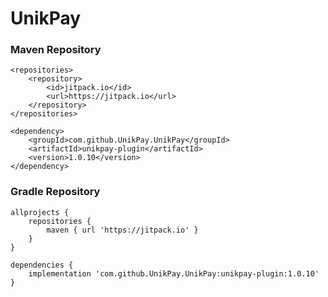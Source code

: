 # UnikPay


### Maven Repository

```
<repositories>
    <repository>
        <id>jitpack.io</id>
        <url>https://jitpack.io</url>
    </repository>
</repositories>
```
```
<dependency>
    <groupId>com.github.UnikPay.UnikPay</groupId>
    <artifactId>unikpay-plugin</artifactId>
    <version>1.0.10</version>
</dependency>
```
### Gradle Repository

```
allprojects {
    repositories {
        maven { url 'https://jitpack.io' }
    }
}

```

```
dependencies {
    implementation 'com.github.UnikPay.UnikPay:unikpay-plugin:1.0.10'
}

```

